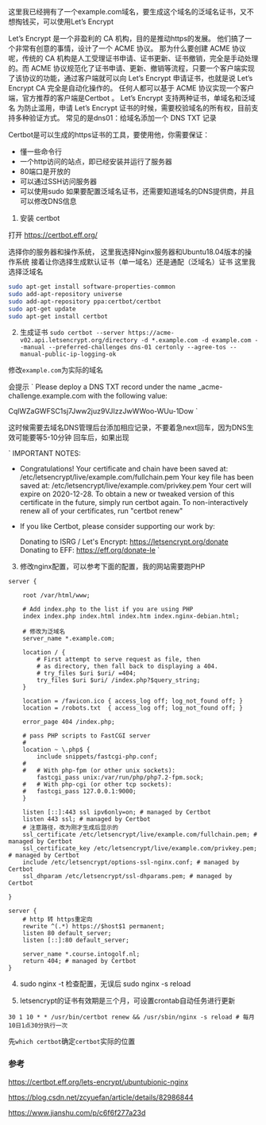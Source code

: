 这里我已经拥有了一个example.com域名，要生成这个域名的泛域名证书，又不想掏钱买，可以使用Let’s Encrypt

Let’s Encrypt 是一个非盈利的 CA 机构，目的是推动https的发展。
他们搞了一个非常有创意的事情，设计了一个 ACME 协议。 那为什么要创建 ACME 协议呢，传统的 CA 机构是人工受理证书申请、证书更新、证书撤销，完全是手动处理的。而 ACME 协议规范化了证书申请、更新、撤销等流程，只要一个客户端实现了该协议的功能，通过客户端就可以向 Let’s Encrypt 申请证书，也就是说 Let’s Encrypt CA 完全是自动化操作的。 任何人都可以基于 ACME 协议实现一个客户端，官方推荐的客户端是Certbot 。
Let’s Encrypt 支持两种证书，单域名和泛域名
为防止滥用，申请 Let’s Encrypt 证书的时候，需要校验域名的所有权，目前支持多种验证方式。
常见的是dns01：给域名添加一个 DNS TXT 记录


Certbot是可以生成的https证书的工具，要使用他，你需要保证：
* 懂一些命令行
* 一个http访问的站点，即已经安装并运行了服务器
* 80端口是开放的
* 可以通过SSH访问服务器
* 可以使用sudo
如果要配置泛域名证书，还需要知道域名的DNS提供商，并且可以修改DNS信息

1. 安装 certbot

打开 https://certbot.eff.org/

选择你的服务器和操作系统，
这里我选择Nginx服务器和Ubuntu18.04版本的操作系统
接着让你选择生成默认证书（单一域名）还是通配（泛域名）证书
这里我选择泛域名


```bash
sudo apt-get install software-properties-common
sudo add-apt-repository universe
sudo add-apt-repository ppa:certbot/certbot
sudo apt-get update
sudo apt-get install certbot
```

2. 生成证书
`sudo certbot --server https://acme-v02.api.letsencrypt.org/directory -d *.example.com -d example.com --manual --preferred-challenges dns-01 certonly --agree-tos --manual-public-ip-logging-ok`

修改`example.com`为实际的域名

会提示
`
Please deploy a DNS TXT record under the name
_acme-challenge.example.com with the following value:

CqlWZaGWFSC1sj7Jww2juz9VJIzzJwWWoo-WUu-1Dow
`

这时候需要去域名DNS管理后台添加相应记录，不要着急next回车，因为DNS生效可能要等5-10分钟
回车后，如果出现

`
IMPORTANT NOTES:
 - Congratulations! Your certificate and chain have been saved at:
   /etc/letsencrypt/live/example.com/fullchain.pem
   Your key file has been saved at:
   /etc/letsencrypt/live/example.com/privkey.pem
   Your cert will expire on 2020-12-28. To obtain a new or tweaked
   version of this certificate in the future, simply run certbot
   again. To non-interactively renew all of your certificates, run
   "certbot renew"
 - If you like Certbot, please consider supporting our work by:

   Donating to ISRG / Let's Encrypt:   https://letsencrypt.org/donate
   Donating to EFF:                    https://eff.org/donate-le
`

3. 修改nginx配置，可以参考下面的配置，我的网站需要跑PHP

```
server {

    root /var/html/www;

	# Add index.php to the list if you are using PHP
	index index.php index.html index.htm index.nginx-debian.html;

    # 修改为泛域名
	server_name *.example.com;

	location / {
		# First attempt to serve request as file, then
		# as directory, then fall back to displaying a 404.
		# try_files $uri $uri/ =404;
		try_files $uri $uri/ /index.php?$query_string;
	}

    location = /favicon.ico { access_log off; log_not_found off; }
    location = /robots.txt  { access_log off; log_not_found off; }

	error_page 404 /index.php;

	# pass PHP scripts to FastCGI server
	#
	location ~ \.php$ {
		include snippets/fastcgi-php.conf;
	#
	#	# With php-fpm (or other unix sockets):
		fastcgi_pass unix:/var/run/php/php7.2-fpm.sock;
	#	# With php-cgi (or other tcp sockets):
	#	fastcgi_pass 127.0.0.1:9000;
	}

    listen [::]:443 ssl ipv6only=on; # managed by Certbot
    listen 443 ssl; # managed by Certbot
    # 注意路径，改为刚才生成后显示的
    ssl_certificate /etc/letsencrypt/live/example.com/fullchain.pem; # managed by Certbot
    ssl_certificate_key /etc/letsencrypt/live/example.com/privkey.pem; # managed by Certbot
    include /etc/letsencrypt/options-ssl-nginx.conf; # managed by Certbot
    ssl_dhparam /etc/letsencrypt/ssl-dhparams.pem; # managed by Certbot

}

server {
    # http 转 https重定向
	rewrite ^(.*) https://$host$1 permanent;
	listen 80 default_server;
	listen [::]:80 default_server;

	server_name *.course.intogolf.nl;
    return 404; # managed by Certbot
}
```

4. sudo nginx -t 检查配置，无误后 sudo nginx -s reload

5. letsencrypt的证书有效期是三个月，可设置crontab自动任务进行更新
```
30 1 10 * * /usr/bin/certbot renew && /usr/sbin/nginx -s reload # 每月10日1点30分执行一次
```

先`which certbot`确定`certbot`实际的位置

### 参考
https://certbot.eff.org/lets-encrypt/ubuntubionic-nginx

https://blog.csdn.net/zcyuefan/article/details/82986844

https://www.jianshu.com/p/c6f6f277a23d